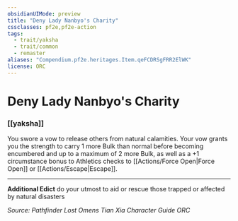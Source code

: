 ```yaml
---
obsidianUIMode: preview
title: "Deny Lady Nanbyo's Charity"
cssclasses: pf2e,pf2e-action
tags:
  - trait/yaksha
  - trait/common
  - remaster
aliases: "Compendium.pf2e.heritages.Item.qeFCDRSgFRR2ElWK"
license: ORC
---
```

# Deny Lady Nanbyo's Charity

### [[yaksha]]






You swore a vow to release others from natural calamities. Your vow grants you the strength to carry 1 more Bulk than normal before becoming encumbered and up to a maximum of 2 more Bulk, as well as a +1 circumstance bonus to Athletics checks to [[Actions/Force Open|Force Open]] or [[Actions/Escape|Escape]].

* * *

**Additional Edict** do your utmost to aid or rescue those trapped or affected by natural disasters

*Source: Pathfinder Lost Omens Tian Xia Character Guide*
*ORC*
